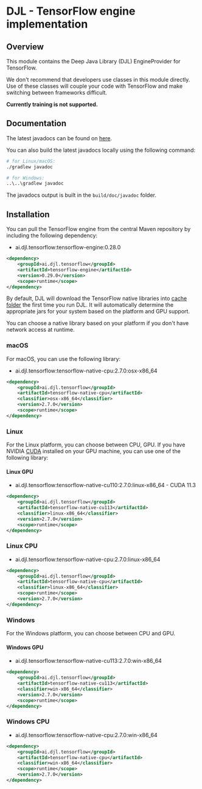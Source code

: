 # DJL - TensorFlow engine implementation

## Overview

This module contains the Deep Java Library (DJL) EngineProvider for TensorFlow.

We don't recommend that developers use classes in this module directly. Use of these classes will
couple your code with TensorFlow and make switching between frameworks difficult.

**Currently training is not supported.**

## Documentation

The latest javadocs can be found on [here](https://javadoc.io/doc/ai.djl.tensorflow/tensorflow-engine/latest/index.html).

You can also build the latest javadocs locally using the following command:

```sh
# for Linux/macOS:
./gradlew javadoc

# for Windows:
..\..\gradlew javadoc
```
The javadocs output is built in the `build/doc/javadoc` folder.

## Installation

You can pull the TensorFlow engine from the central Maven repository by including the following dependency:

- ai.djl.tensorflow:tensorflow-engine:0.28.0

```xml
<dependency>
    <groupId>ai.djl.tensorflow</groupId>
    <artifactId>tensorflow-engine</artifactId>
    <version>0.29.0</version>
    <scope>runtime</scope>
</dependency>
```
By default, DJL will download the TensorFlow native libraries into [cache folder](../../../docs/development/cache_management.md) the first time you run DJL.
It will automatically determine the appropriate jars for your system based on the platform and GPU support.

You can choose a native library based on your platform if you don't have network access at runtime.

### macOS
For macOS, you can use the following library:

- ai.djl.tensorflow:tensorflow-native-cpu:2.7.0:osx-x86_64

```xml
<dependency>
    <groupId>ai.djl.tensorflow</groupId>
    <artifactId>tensorflow-native-cpu</artifactId>
    <classifier>osx-x86_64</classifier>
    <version>2.7.0</version>
    <scope>runtime</scope>
</dependency>
```

### Linux
For the Linux platform, you can choose between CPU, GPU. If you have NVIDIA [CUDA](https://en.wikipedia.org/wiki/CUDA)
installed on your GPU machine, you can use one of the following library:

#### Linux GPU

- ai.djl.tensorflow:tensorflow-native-cu110:2.7.0:linux-x86_64 - CUDA 11.3

```xml
<dependency>
    <groupId>ai.djl.tensorflow</groupId>
    <artifactId>tensorflow-native-cu113</artifactId>
    <classifier>linux-x86_64</classifier>
    <version>2.7.0</version>
    <scope>runtime</scope>
</dependency>
```

### Linux CPU

- ai.djl.tensorflow:tensorflow-native-cpu:2.7.0:linux-x86_64

```xml
<dependency>
    <groupId>ai.djl.tensorflow</groupId>
    <artifactId>tensorflow-native-cpu</artifactId>
    <classifier>linux-x86_64</classifier>
    <scope>runtime</scope>
    <version>2.7.0</version>
</dependency>
```

### Windows

For the Windows platform, you can choose between CPU and GPU.

#### Windows GPU

- ai.djl.tensorflow:tensorflow-native-cu113:2.7.0:win-x86_64

```xml
<dependency>
    <groupId>ai.djl.tensorflow</groupId>
    <artifactId>tensorflow-native-cu113</artifactId>
    <classifier>win-x86_64</classifier>
    <version>2.7.0</version>
    <scope>runtime</scope>
</dependency>
```

### Windows CPU

- ai.djl.tensorflow:tensorflow-native-cpu:2.7.0:win-x86_64

```xml
<dependency>
    <groupId>ai.djl.tensorflow</groupId>
    <artifactId>tensorflow-native-cpu</artifactId>
    <classifier>win-x86_64</classifier>
    <scope>runtime</scope>
    <version>2.7.0</version>
</dependency>
```
